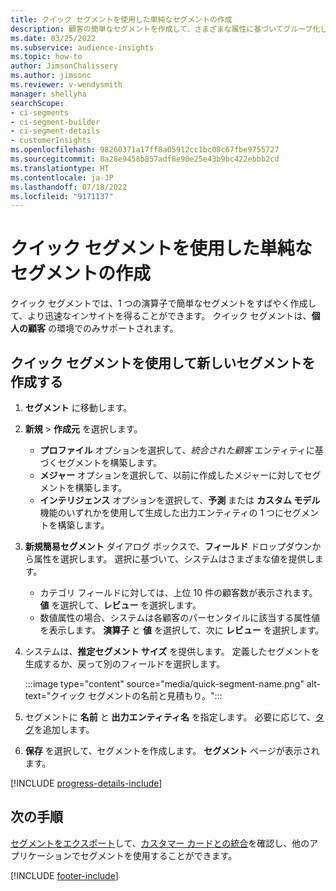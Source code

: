 ```yaml
---
title: クイック セグメントを使用した単純なセグメントの作成
description: 顧客の簡単なセグメントを作成して、さまざまな属性に基づいてグループ化します。
ms.date: 03/25/2022
ms.subservice: audience-insights
ms.topic: how-to
author: JimsonChalissery
ms.author: jimsonc
ms.reviewer: v-wendysmith
manager: shellyha
searchScope:
- ci-segments
- ci-segment-builder
- ci-segment-details
- customerInsights
ms.openlocfilehash: 98260371a17ff8a05912cc1bc08c67fbe9755727
ms.sourcegitcommit: 8a28e9458b857adf8e90e25e43b9bc422ebbb2cd
ms.translationtype: HT
ms.contentlocale: ja-JP
ms.lasthandoff: 07/18/2022
ms.locfileid: "9171137"
---
```

# <a name="create-simple-segments-with-quick-segments"></a>クイック セグメントを使用した単純なセグメントの作成

クイック セグメントでは、1 つの演算子で簡単なセグメントをすばやく作成して、より迅速なインサイトを得ることができます。 クイック セグメントは、**個人の顧客** の環境でのみサポートされます。

## <a name="create-a-new-segment-with-quick-segments"></a>クイック セグメントを使用して新しいセグメントを作成する

1. **セグメント** に移動します。

1. **新規** > **作成元** を選択します。
   - **プロファイル** オプションを選択して、*統合された顧客* エンティティに基づくセグメントを構築します。
   - **メジャー** オプションを選択して、以前に作成したメジャーに対してセグメントを構築します。
   - **インテリジェンス** オプションを選択して、**予測** または **カスタム モデル** 機能のいずれかを使用して生成した出力エンティティの 1 つにセグメントを構築します。

1. **新規簡易セグメント** ダイアログ ボックスで、**フィールド** ドロップダウンから属性を選択します。 選択に基づいて、システムはさまざまな値を提供します。
   - カテゴリ フィールドに対しては、上位 10 件の顧客数が表示されます。 **値** を選択して、**レビュー** を選択します。
   - 数値属性の場合、システムは各顧客のパーセンタイルに該当する属性値を表示します。 **演算子** と **値** を選択して、次に **レビュー** を選択します。

1. システムは、**推定セグメント サイズ** を提供します。 定義したセグメントを生成するか、戻って別のフィールドを選択します。

   :::image type="content" source="media/quick-segment-name.png" alt-text="クイック セグメントの名前と見積もり。":::

1. セグメントに **名前** と **出力エンティティ名** を指定します。 必要に応じて、[タグ](work-with-tags-columns.md#manage-tags)を追加します。

1. **保存** を選択して、セグメントを作成します。 **セグメント** ページが表示されます。

[!INCLUDE [progress-details-include](includes/progress-details-pane.md)]

## <a name="next-steps"></a>次の手順

[セグメントをエクスポート](export-destinations.md)して、[カスタマー カードとの統合](customer-card-add-in.md)を確認し、他のアプリケーションでセグメントを使用することができます。

[!INCLUDE [footer-include](includes/footer-banner.md)]
